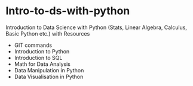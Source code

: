 # Intro-to-ds-with-python
Introduction to Data Science with Python (Stats, Linear Algebra, Calculus, Basic Python etc.) with Resources

- GIT commands
- Introduction to Python
- Introduction to SQL
- Math for Data Analysis
- Data Manipulation in Python
- Data Visualisation in Python
